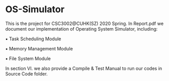 # OS-Simulator

This is the project for CSC3002@CUHK(SZ) 2020 Spring. In Report.pdf we document our implementation of Operating System Simulator, including:

▪ Task Scheduling Module 

▪ Memory Management Module 

▪ File System Module 

In section VI. we also provide a Compile & Test Manual to run our codes in Source Code folder.
